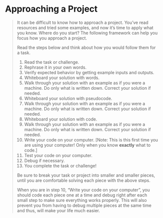 # Approaching a Project

> It can be difficult to know how to approach a project. You’ve read resources and tried some examples, and now it’s time to apply what you know. Where do you start? The following framework can help you focus how you approach a project.
>
> Read the steps below and think about how you would follow them for a task.
>
> 1. Read the task or challenge.
> 2. Rephrase it in your own words.
> 3. Verify expected behavior by getting example inputs and outputs.
> 4. Whiteboard your solution with words.
> 5. Walk through your solution with an example as if you were a machine. Do only what is written down. Correct your solution if needed.
> 6. Whiteboard your solution with pseudocode.
> 7. Walk through your solution with an example as if you were a machine. Do only what is written down. Correct your solution if needed.
> 8. Whiteboard your solution with code.
> 9. Walk through your solution with an example as if you were a machine. Do only what is written down. Correct your solution if needed.
> 10. Write your code on your computer. [Note: This is this first time you are using your computer! Only when you know **exactly** what to code.]
> 11. Test your code on your computer.
> 12. Debug if necessary.
> 13. You complete the task or challenge!
>
> Be sure to break your task or project into smaller and smaller pieces, until you are comfortable solving each piece with the above steps.
>
> When you are in step 10, “Write your code on your computer”, you should code each piece one at a time and debug right after each small step to make sure everything works properly. This will also prevent you from having to debug multiple pieces at the same time and thus, will make your life much easier.
